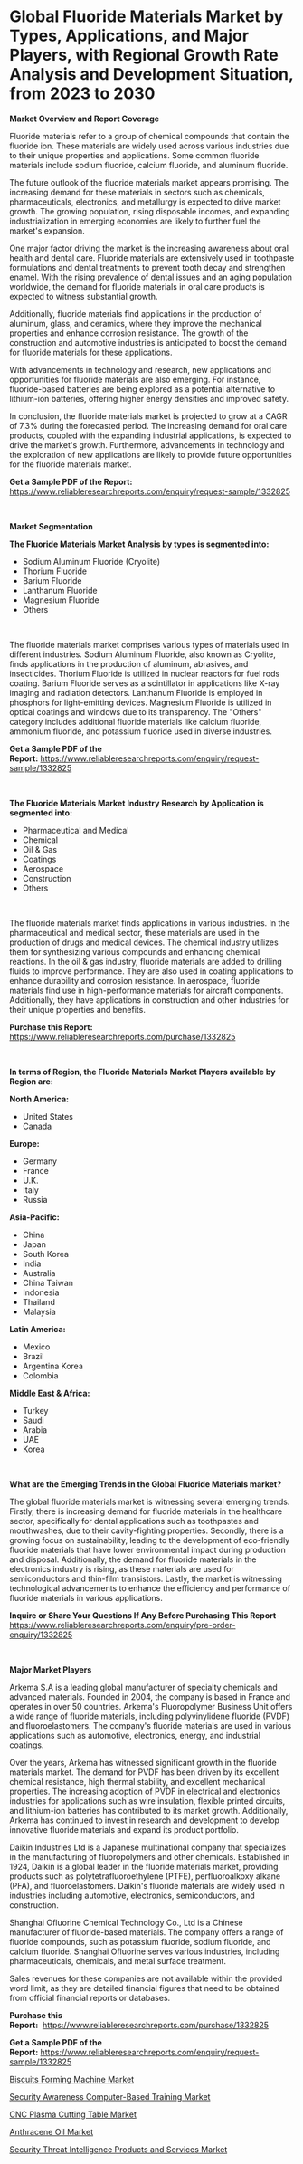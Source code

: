 <p><h1>Global Fluoride Materials Market by Types, Applications, and Major Players, with Regional Growth Rate Analysis and Development Situation, from 2023 to 2030</h1></p><p><strong>Market Overview and Report Coverage</strong></p>
<p><p>Fluoride materials refer to a group of chemical compounds that contain the fluoride ion. These materials are widely used across various industries due to their unique properties and applications. Some common fluoride materials include sodium fluoride, calcium fluoride, and aluminum fluoride.</p><p>The future outlook of the fluoride materials market appears promising. The increasing demand for these materials in sectors such as chemicals, pharmaceuticals, electronics, and metallurgy is expected to drive market growth. The growing population, rising disposable incomes, and expanding industrialization in emerging economies are likely to further fuel the market's expansion.</p><p>One major factor driving the market is the increasing awareness about oral health and dental care. Fluoride materials are extensively used in toothpaste formulations and dental treatments to prevent tooth decay and strengthen enamel. With the rising prevalence of dental issues and an aging population worldwide, the demand for fluoride materials in oral care products is expected to witness substantial growth.</p><p>Additionally, fluoride materials find applications in the production of aluminum, glass, and ceramics, where they improve the mechanical properties and enhance corrosion resistance. The growth of the construction and automotive industries is anticipated to boost the demand for fluoride materials for these applications.</p><p>With advancements in technology and research, new applications and opportunities for fluoride materials are also emerging. For instance, fluoride-based batteries are being explored as a potential alternative to lithium-ion batteries, offering higher energy densities and improved safety.</p><p>In conclusion, the fluoride materials market is projected to grow at a CAGR of 7.3% during the forecasted period. The increasing demand for oral care products, coupled with the expanding industrial applications, is expected to drive the market's growth. Furthermore, advancements in technology and the exploration of new applications are likely to provide future opportunities for the fluoride materials market.</p></p>
<p><strong>Get a Sample PDF of the Report:</strong> <a href="https://www.reliableresearchreports.com/enquiry/request-sample/1332825">https://www.reliableresearchreports.com/enquiry/request-sample/1332825</a></p>
<p>&nbsp;</p>
<p><strong>Market Segmentation</strong></p>
<p><strong>The Fluoride Materials Market Analysis by types is segmented into:</strong></p>
<p><ul><li>Sodium Aluminum Fluoride (Cryolite)</li><li>Thorium Fluoride</li><li>Barium Fluoride</li><li>Lanthanum Fluoride</li><li>Magnesium Fluoride</li><li>Others</li></ul></p>
<p>&nbsp;</p>
<p><p>The fluoride materials market comprises various types of materials used in different industries. Sodium Aluminum Fluoride, also known as Cryolite, finds applications in the production of aluminum, abrasives, and insecticides. Thorium Fluoride is utilized in nuclear reactors for fuel rods coating. Barium Fluoride serves as a scintillator in applications like X-ray imaging and radiation detectors. Lanthanum Fluoride is employed in phosphors for light-emitting devices. Magnesium Fluoride is utilized in optical coatings and windows due to its transparency. The "Others" category includes additional fluoride materials like calcium fluoride, ammonium fluoride, and potassium fluoride used in diverse industries.</p></p>
<p><strong>Get a Sample PDF of the Report:</strong>&nbsp;<a href="https://www.reliableresearchreports.com/enquiry/request-sample/1332825">https://www.reliableresearchreports.com/enquiry/request-sample/1332825</a></p>
<p>&nbsp;</p>
<p><strong>The Fluoride Materials Market Industry Research by Application is segmented into:</strong></p>
<p><ul><li>Pharmaceutical and Medical</li><li>Chemical</li><li>Oil & Gas</li><li>Coatings</li><li>Aerospace</li><li>Construction</li><li>Others</li></ul></p>
<p>&nbsp;</p>
<p><p>The fluoride materials market finds applications in various industries. In the pharmaceutical and medical sector, these materials are used in the production of drugs and medical devices. The chemical industry utilizes them for synthesizing various compounds and enhancing chemical reactions. In the oil & gas industry, fluoride materials are added to drilling fluids to improve performance. They are also used in coating applications to enhance durability and corrosion resistance. In aerospace, fluoride materials find use in high-performance materials for aircraft components. Additionally, they have applications in construction and other industries for their unique properties and benefits.</p></p>
<p><strong>Purchase this Report:</strong>&nbsp; <a href="https://www.reliableresearchreports.com/purchase/1332825">https://www.reliableresearchreports.com/purchase/1332825</a></p>
<p>&nbsp;</p>
<p><strong>In terms of Region, the Fluoride Materials Market Players available by Region are:</strong></p>
<p>
    <p> <strong> North America: </strong>
        <ul>
            <li>United States</li>
            <li>Canada</li>
        </ul>
        </p> 
    <p> <strong> Europe: </strong>
        <ul>
            <li>Germany</li>
            <li>France</li>
            <li>U.K.</li>
            <li>Italy</li>
            <li>Russia</li>
        </ul>
        </p> 
    <p> <strong> Asia-Pacific: </strong>
        <ul>
            <li>China</li>
            <li>Japan</li>
            <li>South Korea</li>
            <li>India</li>
            <li>Australia</li>
            <li>China Taiwan</li>
            <li>Indonesia</li>
            <li>Thailand</li>
            <li>Malaysia</li>
        </ul>
        </p> 
    <p> <strong> Latin America: </strong>
        <ul>
            <li>Mexico</li>
            <li>Brazil</li>
            <li>Argentina Korea</li>
            <li>Colombia</li>
        </ul>
        </p> 
    <p> <strong> Middle East & Africa: </strong>
        <ul>
            <li>Turkey</li>
            <li>Saudi</li>
            <li>Arabia</li>
            <li>UAE</li>
            <li>Korea</li>
        </ul>
    </p>
    </p>
<p>&nbsp;</p>
<p><strong>What are the Emerging Trends in the Global Fluoride Materials market?</strong></p>
<p><p>The global fluoride materials market is witnessing several emerging trends. Firstly, there is increasing demand for fluoride materials in the healthcare sector, specifically for dental applications such as toothpastes and mouthwashes, due to their cavity-fighting properties. Secondly, there is a growing focus on sustainability, leading to the development of eco-friendly fluoride materials that have lower environmental impact during production and disposal. Additionally, the demand for fluoride materials in the electronics industry is rising, as these materials are used for semiconductors and thin-film transistors. Lastly, the market is witnessing technological advancements to enhance the efficiency and performance of fluoride materials in various applications.</p></p>
<p><strong>Inquire or Share Your Questions If Any Before Purchasing This Report</strong>- <a href="https://www.reliableresearchreports.com/enquiry/pre-order-enquiry/1332825">https://www.reliableresearchreports.com/enquiry/pre-order-enquiry/1332825</a></p>
<p>&nbsp;</p>
<p><strong>Major Market Players</strong></p>
<p><p>Arkema S.A is a leading global manufacturer of specialty chemicals and advanced materials. Founded in 2004, the company is based in France and operates in over 50 countries. Arkema's Fluoropolymer Business Unit offers a wide range of fluoride materials, including polyvinylidene fluoride (PVDF) and fluoroelastomers. The company's fluoride materials are used in various applications such as automotive, electronics, energy, and industrial coatings.</p><p>Over the years, Arkema has witnessed significant growth in the fluoride materials market. The demand for PVDF has been driven by its excellent chemical resistance, high thermal stability, and excellent mechanical properties. The increasing adoption of PVDF in electrical and electronics industries for applications such as wire insulation, flexible printed circuits, and lithium-ion batteries has contributed to its market growth. Additionally, Arkema has continued to invest in research and development to develop innovative fluoride materials and expand its product portfolio.</p><p>Daikin Industries Ltd is a Japanese multinational company that specializes in the manufacturing of fluoropolymers and other chemicals. Established in 1924, Daikin is a global leader in the fluoride materials market, providing products such as polytetrafluoroethylene (PTFE), perfluoroalkoxy alkane (PFA), and fluoroelastomers. Daikin's fluoride materials are widely used in industries including automotive, electronics, semiconductors, and construction.</p><p>Shanghai Ofluorine Chemical Technology Co., Ltd is a Chinese manufacturer of fluoride-based materials. The company offers a range of fluoride compounds, such as potassium fluoride, sodium fluoride, and calcium fluoride. Shanghai Ofluorine serves various industries, including pharmaceuticals, chemicals, and metal surface treatment.</p><p>Sales revenues for these companies are not available within the provided word limit, as they are detailed financial figures that need to be obtained from official financial reports or databases.</p></p>
<p><strong>Purchase this Report:</strong>&nbsp;&nbsp;<a href="https://www.reliableresearchreports.com/purchase/1332825">https://www.reliableresearchreports.com/purchase/1332825</a></p>
<p></p>
<p><strong>Get a Sample PDF of the Report:</strong>&nbsp;<a href="https://www.reliableresearchreports.com/enquiry/request-sample/1332825">https://www.reliableresearchreports.com/enquiry/request-sample/1332825</a></p>
<p><p><a href="https://www.linkedin.com/pulse/biscuits-forming-machine-market-research-report-unlocks-analysis/">Biscuits Forming Machine Market</a></p><p><a href="https://github.com/rahu1501/Market-Research-Report-List-1/blob/main/security-awareness-computer-based-training-market.md">Security Awareness Computer-Based Training Market</a></p><p><a href="https://medium.com/@judithhoffman05/cnc-plasma-cutting-table-market-size-growth-forecast-2023-2030-7c1cbdc5ed41">CNC Plasma Cutting Table Market</a></p><p><a href="https://medium.com/@othaleffler644/anthracene-oil-market-size-growth-forecast-2023-2030-0fb1e76792c4">Anthracene Oil Market</a></p><p><a href="https://github.com/rahu1502/Market-Research-Report-List-1/blob/main/security-threat-intelligence-products-and-services-market.md">Security Threat Intelligence Products and Services Market</a></p></p>